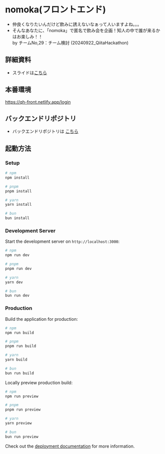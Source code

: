 # nomoka(フロントエンド) 
- 仲良くなりたいんだけど飲みに誘えないなぁって人いますよね。。。  
- そんなあなたに、「nomoka」で匿名で飲み会を企画！知人の中で誰が来るかはお楽しみ！！  
by チームNo,29：チーム検討 (20240922_QiitaHackathon)

## 詳細資料
- スライドは[こちら](https://www.canva.com/design/DAGRaM8dycU/b9IDE1Uug9Z0sLxHgegTSQ/edit?utm_content=DAGRaM8dycU&utm_campaign=designshare&utm_medium=link2&utm_source=sharebutton)

## 本番環境
https://qh-front.netlify.app/login

## バックエンドリポジトリ
- バックエンドリポジトリは [こちら](https://github.com/kyuz0216/QH_server)

## 起動方法


### Setup
```bash
# npm
npm install

# pnpm
pnpm install

# yarn
yarn install

# bun
bun install
```

### Development Server

Start the development server on `http://localhost:3000`:

```bash
# npm
npm run dev

# pnpm
pnpm run dev

# yarn
yarn dev

# bun
bun run dev
```

### Production

Build the application for production:

```bash
# npm
npm run build

# pnpm
pnpm run build

# yarn
yarn build

# bun
bun run build
```

Locally preview production build:

```bash
# npm
npm run preview

# pnpm
pnpm run preview

# yarn
yarn preview

# bun
bun run preview
```

Check out the [deployment documentation](https://nuxt.com/docs/getting-started/deployment) for more information.
